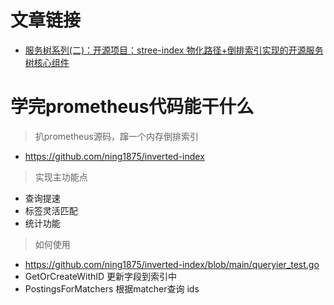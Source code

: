 # 文章链接
- [服务树系列(二)：开源项目：stree-index 物化路径+倒排索引实现的开源服务树核心组件](https://zhuanlan.zhihu.com/p/264480644)


# 学完prometheus代码能干什么
> 扒prometheus源码，蹿一个内存倒排索引
- https://github.com/ning1875/inverted-index 

> 实现主功能点
- 查询提速
- 标签灵活匹配
- 统计功能


> 如何使用
- https://github.com/ning1875/inverted-index/blob/main/queryier_test.go
- GetOrCreateWithID 更新字段到索引中
- PostingsForMatchers 根据matcher查询 ids